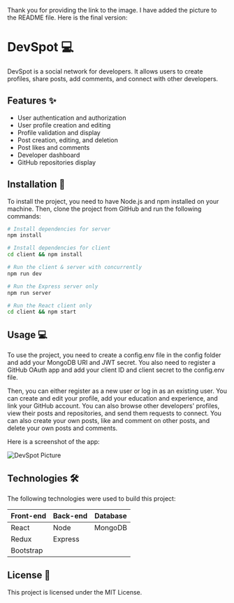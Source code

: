 Thank you for providing the link to the image. I have added the picture to the README file. Here is the final version:

# DevSpot :computer:

DevSpot is a social network for developers. It allows users to create profiles, share posts, add comments, and connect with other developers.

## Features :sparkles:

- User authentication and authorization
- User profile creation and editing
- Profile validation and display
- Post creation, editing, and deletion
- Post likes and comments
- Developer dashboard
- GitHub repositories display

## Installation :wrench:

To install the project, you need to have Node.js and npm installed on your machine. Then, clone the project from GitHub and run the following commands:

```bash
# Install dependencies for server
npm install

# Install dependencies for client
cd client && npm install

# Run the client & server with concurrently
npm run dev

# Run the Express server only
npm run server

# Run the React client only
cd client && npm start
```

## Usage :computer:

To use the project, you need to create a config.env file in the config folder and add your MongoDB URI and JWT secret. You also need to register a GitHub OAuth app and add your client ID and client secret to the config.env file.

Then, you can either register as a new user or log in as an existing user. You can create and edit your profile, add your education and experience, and link your GitHub account. You can also browse other developers' profiles, view their posts and repositories, and send them requests to connect. You can also create your own posts, like and comment on other posts, and delete your own posts and comments.

Here is a screenshot of the app:

![DevSpot Picture](https://drive.google.com/uc?export=view&id=1lxAbQrgUULtEH8G2eowdxEi7GUwlePIr)

## Technologies :hammer_and_wrench:

The following technologies were used to build this project:

| Front-end | Back-end | Database |
|-----------|----------|----------|
| React     | Node     | MongoDB  |
| Redux     | Express  |          |
| Bootstrap |          |          |

## License :page_facing_up:

This project is licensed under the MIT License.
